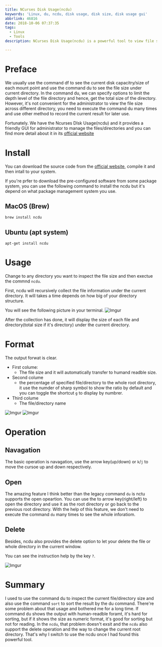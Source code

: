 ```yaml
---
title: NCurses Disk Usage(ncdu)
keywords: 'Linux, du, ncdu, disk usage, disk size, disk usage gui'
abbrlink: 46816
date: 2018-10-06 07:37:35
tags:
  - Linux
  - Tools
description: NCurses Disk Usage(ncdu) is a powerful tool to view file sizes across different directories in a simple and friendly GUI. Besides, you can also do some operation but read, such as delete file/directory. In this post, I will introduce what is ncdu and how to use it to replace the legacy command du.

---
```


# Preface
We usually use the command df to see the current disk capacitry/size of each mount point and use the command du to see the file size under current directory. In the command du, we can specify options to limit the depth level of the file directory and hence, get the total size of the directory. However, it's not convenient for the administrator to view the file size across different directory, you need to execute the command du many times and use other method to record the current result for later use.

Fortunately. We have the Ncurses DIsk Usage(ncdu) and it provides a friendly GUI for administrator to manage the files/directories and you can find more detail about it in its [official website](https://dev.yorhel.nl/ncdu)

# Install
You can download the source code from the [official website](https://dev.yorhel.nl/ncdu), compile it and then intall to your system.

If you're prfer to download the pre-configured software from some package system, you can use the following command to install the ncdu but it's depend on what package management system you use.

## MacOS (Brew)
`brew install ncdu`
## Ubuntu (apt system)
`apt-get install ncdu`

# Usage
Change to any directory you want to inspect the file size and then exectue the commnd `ncdu`.

First, ncdu will recursively collect the file information under the current directory.
It will takes a time depends on how big of your directory structure.

You will see the following picture in your terminal.
![Imgur](https://i.imgur.com/CUNwdCt.png)


After the collection has done, it will display the size of each file and directory(total size if it's directory) under the current directory.

# Format
The output forwat is clear.
- First colume:
    - The file size and it will automatically transfer to humand readble size. 
- Second colume
    - the percentage of specified file/directory to the whole root directory, it use the numder of sharp symbol to show the ratio by default and you can toggle the shortcut `g` to display by numbrer.
- Third colume
    - The file/directory name

![Imgur](https://i.imgur.com/T49Lmsk.png)
![Imgur](https://i.imgur.com/fIPsGfK.png)

# Operation
## Navagation
The basic operation is navagation, use the arrow key(up/down) or `k`/`j` to move the cursoe up and down respectively.

## Open
The amazing feature I think better than the legacy command `du` is nctu supports the open opeartion.
You can use the to arrow key(right/left) to open the directory and use it as the root directory or go back to the previous root directory.
With the help of this feature, we don't need to execute the command `du` many times to see the whole inforatiom.

## Delete
Besides, ncdu also provides the delete option to let your delete the file or whole directory in the current window.

You can see the instruction help by the key `?`.

![Imgur](https://i.imgur.com/mtS1Vs5.png)

# Summary
I used to use the command du to inspect the current file/directory size and also use the command `sort` to sort the result by the du command.
There're some problem about that usage and bothered me for a long time. 
If command du shows the output with human-readble foramt, it's hard for sorting, but if it shows the size as numeric format, it's good for sorting but not for reading.
In the `ncdu`, that problem doesn't exsit and the `ncdu` also support the delete operation and the way to change the current root directory.
That's why I switch to use the ncdu once I had found this powerful tool.
